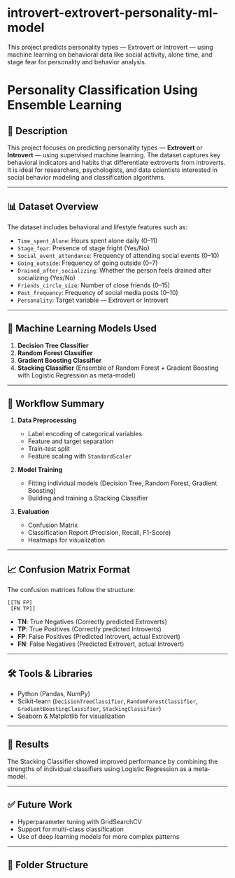 # introvert-extrovert-personality-ml-model
This project predicts personality types — Extrovert or Introvert — using machine learning on behavioral data like social activity, alone time, and stage fear for personality and behavior analysis.

# Personality Classification Using Ensemble Learning

## 📘 Description

This project focuses on predicting personality types — **Extrovert** or **Introvert** — using supervised machine learning. The dataset captures key behavioral indicators and habits that differentiate extroverts from introverts. It is ideal for researchers, psychologists, and data scientists interested in social behavior modeling and classification algorithms.

---

## 📊 Dataset Overview

The dataset includes behavioral and lifestyle features such as:

- `Time_spent_Alone`: Hours spent alone daily (0–11)  
- `Stage_fear`: Presence of stage fright (Yes/No)  
- `Social_event_attendance`: Frequency of attending social events (0–10)  
- `Going_outside`: Frequency of going outside (0–7)  
- `Drained_after_socializing`: Whether the person feels drained after socializing (Yes/No)  
- `Friends_circle_size`: Number of close friends (0–15)  
- `Post_frequency`: Frequency of social media posts (0–10)  
- `Personality`: Target variable — Extrovert or Introvert  

---

## 🧠 Machine Learning Models Used

1. **Decision Tree Classifier**
2. **Random Forest Classifier**
3. **Gradient Boosting Classifier**
4. **Stacking Classifier** (Ensemble of Random Forest + Gradient Boosting with Logistic Regression as meta-model)

---

## 🔁 Workflow Summary

1. **Data Preprocessing**
   - Label encoding of categorical variables
   - Feature and target separation
   - Train-test split
   - Feature scaling with `StandardScaler`

2. **Model Training**
   - Fitting individual models (Decision Tree, Random Forest, Gradient Boosting)
   - Building and training a Stacking Classifier

3. **Evaluation**
   - Confusion Matrix
   - Classification Report (Precision, Recall, F1-Score)
   - Heatmaps for visualization

---

## 📈 Confusion Matrix Format

The confusion matrices follow the structure:
```
[[TN FP]
 [FN TP]]
```


- **TN**: True Negatives (Correctly predicted Extroverts)
- **TP**: True Positives (Correctly predicted Introverts)
- **FP**: False Positives (Predicted Introvert, actual Extrovert)
- **FN**: False Negatives (Predicted Extrovert, actual Introvert)

---

## 🛠 Tools & Libraries

- Python (Pandas, NumPy)
- Scikit-learn (`DecisionTreeClassifier`, `RandomForestClassifier`, `GradientBoostingClassifier`, `StackingClassifier`)
- Seaborn & Matplotlib for visualization

---

## 📌 Results

The Stacking Classifier showed improved performance by combining the strengths of individual classifiers using Logistic Regression as a meta-model.

---

## ✅ Future Work

- Hyperparameter tuning with GridSearchCV
- Support for multi-class classification
- Use of deep learning models for more complex patterns

---

## 📂 Folder Structure

